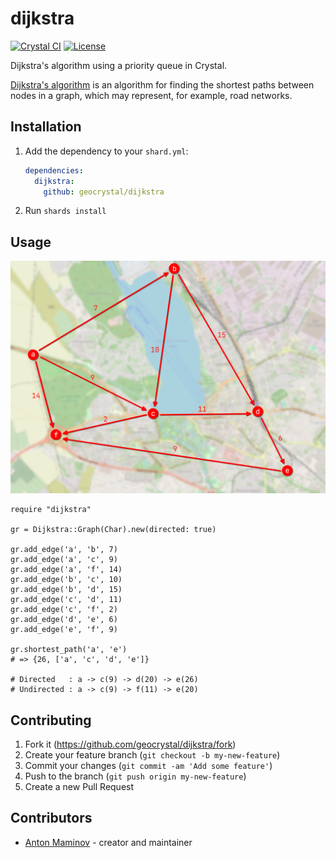# dijkstra

[![Crystal CI](https://github.com/geocrystal/dijkstra/actions/workflows/crystal.yml/badge.svg)](https://github.com/geocrystal/dijkstra/actions/workflows/crystal.yml)
[![License](https://img.shields.io/github/license/geocrystal/dijkstra.svg)](https://github.com/geocrystal/dijkstra/blob/master/LICENSE)

Dijkstra's algorithm using a priority queue in Crystal.

[Dijkstra's algorithm](https://en.wikipedia.org/wiki/Dijkstra%27s_algorithm) is an algorithm for finding the shortest paths between nodes in a graph, which may represent, for example, road networks.

## Installation

1. Add the dependency to your `shard.yml`:

   ```yaml
   dependencies:
     dijkstra:
       github: geocrystal/dijkstra
   ```

2. Run `shards install`

## Usage

![image](https://github.com/geocrystal/dijkstra/blob/main/samples/image.png?raw=true)

```crystal
require "dijkstra"

gr = Dijkstra::Graph(Char).new(directed: true)

gr.add_edge('a', 'b', 7)
gr.add_edge('a', 'c', 9)
gr.add_edge('a', 'f', 14)
gr.add_edge('b', 'c', 10)
gr.add_edge('b', 'd', 15)
gr.add_edge('c', 'd', 11)
gr.add_edge('c', 'f', 2)
gr.add_edge('d', 'e', 6)
gr.add_edge('e', 'f', 9)

gr.shortest_path('a', 'e')
# => {26, ['a', 'c', 'd', 'e']}

# Directed   : a -> c(9) -> d(20) -> e(26)
# Undirected : a -> c(9) -> f(11) -> e(20)
```

## Contributing

1. Fork it (<https://github.com/geocrystal/dijkstra/fork>)
2. Create your feature branch (`git checkout -b my-new-feature`)
3. Commit your changes (`git commit -am 'Add some feature'`)
4. Push to the branch (`git push origin my-new-feature`)
5. Create a new Pull Request

## Contributors

- [Anton Maminov](https://github.com/mamantoha) - creator and maintainer
